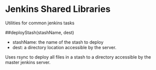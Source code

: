 Jenkins Shared Libraries
========================

Utilities for common jenkins tasks

##deployStash(stashName, dest)
* stashName: the name of the stash to deploy
* dest: a directory location accessible by the server. 

Uses rsync to deploy all files in a stash to a directory accessible by the master jenkins server.